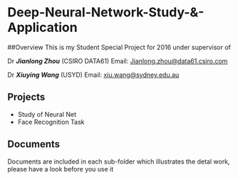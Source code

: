 # Deep-Neural-Network-Study-&-Application

##Overview
This is my Student Special Project for 2016 under supervisor of 

Dr ***Jianlong Zhou*** (CSIRO DATA61) Email: Jianlong.zhou@data61.csiro.com

Dr ***Xiuying Wang*** (USYD) Email: xiu.wang@sydney.edu.au


## Projects

* Study of Neural Net 
* Face Recognition Task


## Documents

Documents are included in each sub-folder which illustrates the detal work, please have a look before you use it



